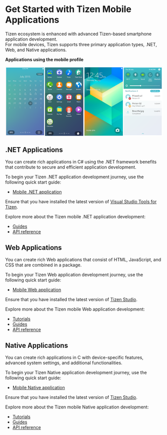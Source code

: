 # Get Started with Tizen Mobile Applications

Tizen ecosystem is enhanced with advanced Tizen-based smartphone application development.  
For mobile devices, Tizen supports three primary application types, .NET, Web, and Native applications.

**Applications using the mobile profile**

![Applications using the mobile profile](media/profile_mobile.png)

## .NET Applications
You can create rich applications in C# using the .NET framework benefits that contribute to secure and efficient application development. 

To begin your Tizen .NET application development journey, use the following quick start guide:
-   [Mobile .NET application](../dotnet/get-started/mobile/first-app.md)

Ensure that you have installed the latest version of [Visual Studio Tools for Tizen](https://marketplace.visualstudio.com/items?itemName=tizen.VSToolsforTizen).
	
Explore more about the Tizen mobile .NET application development:
-   [Guides](../dotnet/guides/)
-   [API reference ](../dotnet/api/overview.md)

## Web Applications
You can create rich Web applications that consist of HTML, JavaScript, and CSS that are combined in a package. 

To begin your Tizen Web application development journey, use the following quick start guide:
-   [Mobile Web application](../web/get-started/mobile/first-app.md)

Ensure that you have installed the latest version of [Tizen Studio](https://developer.tizen.org/development/tizen-studio/download).

Explore more about the Tizen mobile Web application development:
-   [Tutorials](../web/tutorials/overview.md)
-   [Guides](../web/guides/index.md)
-   [API reference](../web/api/index.md) 

## Native Applications
You can create rich applications in C with device-specific features, advanced system settings, and additional functionalities.

To begin your Tizen Native application development journey, use the following quick start guide:
-   [Mobile Native application](../native/get-started/mobile/first-app.md)

Ensure that you have installed the latest version of [Tizen Studio](https://developer.tizen.org/development/tizen-studio/download).

Explore more about the Tizen mobile Native application development:
-   [Tutorials](../native/tutorials/overview.md)
-   [Guides](../native/guides/index.md)
-   [API reference](../native/api/overview.md)

